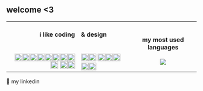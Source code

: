 <h2>welcome <3</h2>

  <table><tbody><tr style="border-size:0;"><td style="border-size:0;" align="right"><h4>i like coding</h4><br><img height="20" src="https://cdn.jsdelivr.net/gh/devicons/devicon/icons/html5/html5-plain.svg" /><img height="20" src="https://cdn.jsdelivr.net/gh/devicons/devicon/icons/css3/css3-plain.svg" /><img height="20" src="https://cdn.jsdelivr.net/gh/devicons/devicon/icons/javascript/javascript-plain.svg" /><img height="20" src="https://cdn.jsdelivr.net/gh/devicons/devicon/icons/jquery/jquery-plain.svg" /><img height="20" src="https://cdn.jsdelivr.net/gh/devicons/devicon/icons/bootstrap/bootstrap-plain.svg" /><img height="20" src="https://cdn.jsdelivr.net/gh/devicons/devicon/icons/php/php-plain.svg" /><img height="20" src="https://cdn.jsdelivr.net/gh/devicons/devicon/icons/mysql/mysql-plain.svg" /><img height="20" src="https://cdn.jsdelivr.net/gh/devicons/devicon/icons/git/git-plain.svg" /><img height="20" src="https://cdn.jsdelivr.net/gh/devicons/devicon/icons/vscode/vscode-original.svg" />
<img height="20" src="https://cdn.jsdelivr.net/gh/devicons/devicon/icons/jira/jira-original.svg" /><img height="20" src="https://cdn.jsdelivr.net/gh/devicons/devicon/icons/confluence/confluence-original.svg" />


</td><td style="border-size:0;" align="left"><h4>& design</h4><br>
    <img height="20" src="https://cdn.jsdelivr.net/gh/devicons/devicon/icons/photoshop/photoshop-plain.svg" /><img height="20" src="https://cdn.jsdelivr.net/gh/devicons/devicon/icons/vscode/vscode-original.svg" />
<img height="20" src="https://cdn.jsdelivr.net/gh/devicons/devicon/icons/jira/jira-original.svg" /><img height="20" src="https://cdn.jsdelivr.net/gh/devicons/devicon/icons/confluence/confluence-original.svg" /><img height="20" src="https://cdn.jsdelivr.net/gh/devicons/devicon/icons/vscode/vscode-original.svg" />
<img height="20" src="https://cdn.jsdelivr.net/gh/devicons/devicon/icons/jira/jira-original.svg" /><img height="20" src="https://cdn.jsdelivr.net/gh/devicons/devicon/icons/confluence/confluence-original.svg" />
    </td><td style="border-size:0;" align="center"><h4>my most used languages</h4><img src="https://github-readme-stats.vercel.app/api/top-langs?username=amelchabah&layout=compact&hide_title=true&hide_border=true&theme=github_dark"/></td></tr></tbody></table>


🌿 <a href="https://www.linkedin.com/in/amel-chabah/" title="my linkedin" target="_blank" style="text-decoration:none;color:inherit">my linkedin</a>

